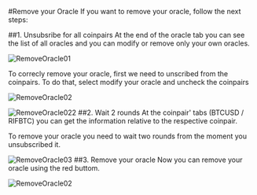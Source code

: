 #Remove your Oracle
If you want to remove your oracle, follow the next steps: 

##1. Unsubsribe for all coinpairs
At the end of the oracle tab you can see the list of all oracles and you can modify or remove only your own oracles.

![RemoveOracle01](./images/removeOracle01.png)

To correcly remove your oracle, first we need to unscribed 	from the coinpairs. To do that, select modify your oracle and uncheck the coinpairs

![RemoveOracle02](./images/removeOracle0201.png)

![RemoveOracle022](./images/removeOracle0202.png)
##2. Wait 2 rounds
At the coinpair' tabs (BTCUSD / RIFBTC) you can get the information relative to the respective coinpair.

To remove your oracle you need to wait two rounds from the moment you unsubscribed it.

![RemoveOracle03](./images/removeOracle03.png)
##3. Remove your oracle
Now you can remove your oracle using the red buttom.

![RemoveOracle02](./images/removeOracle0201.png)
